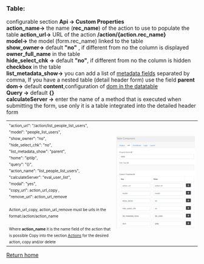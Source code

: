 ### Table:  
configurable section **Api → Custom Properties**  
**action_name→** the name (**rec_name**) of the action to use to populate the table
**action_url→** URL of the action  **/action/{action.rec_name}**  
**model→** the model (form.rec_name) linked to the table  
**show_owner→** default **"no"** , if different from no the column is displayed **owner_full_name** in the table  
**hide_select_chk →** default **"no"**, if different from no the column is hidden **checkbox** in the table  
**list_metadata_show→** you can add a list of [metadata fields](../../base.md#metadata) separated by comma, If you have a nested table (detail header form) use the field **parent**  
**dom→** default **content**,configuration of [dom in the datatable](https://datatables.net/reference/option/dom "dom")  
**Query →** default **{}**   
**calculateServer →** enter the name of a method that is executed when submitting the form, use only it is a table integrated into the detailed header form 

<table>
 <tr >
   <td valign=top>
       <font size = 1>
       "action_url": "/action/list_people_list_users",<br>
      "model": "people_list_users",<br>
      "show_owner": "no",<br>
      "hide_select_chk": "no",<br>
      "list_metadata_show": "parent",<br>
      "home": "iptilp",<br>
      "query": "{}",<br>
      "action_name": "list_people_list_users",<br>
      "calculateServer": "eval_user_list",<br>
      "modal": "yes",<br>
      "copy_url":  action_url_copy ,<br>
      "remove_url":  action_url_remove <br><br>
      Action_url_copy, action_url_remove must be urls in the format:/action/action_name<br><br>
      Where <b>action_name</b> it is the name field of the action that is possible Copy into the section <a href=https://docs.google.com/document/d/1eSXA8a7Gd9tm-iV7kv4eN7dPhJgc4OInUUwxjZ6DXpY/edit#bookmark=id.ci2ew347c7uv> Actions</a> for the desired action, copy and/or delete</font>
   </td>
   <td>
   <img src="../../../img/componenti/data/table_img1.png" alt="Panel">
   </td>
 </tr>
</table>


[Return home](../../index.md)
